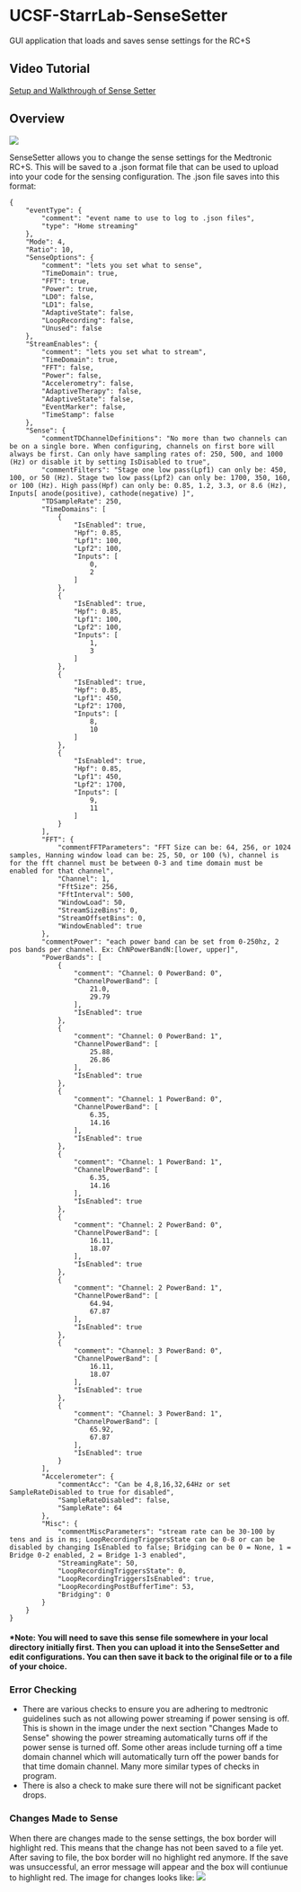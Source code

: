 # UCSF-StarrLab-SenseSetter
GUI application that loads and saves sense settings for the RC+S

## Video Tutorial
[Setup and Walkthrough of Sense Setter](https://ucsf.box.com/s/nrxgdms322br15eg08hqsp2blk2grc5y)

## Overview

![](Images/senseSetter.PNG)

SenseSetter allows you to change the sense settings for the Medtronic RC+S. This will be saved to a .json format file that can be used to upload into your code for the sensing configuration. The .json file saves into this format: 
```
{
	"eventType": {
		"comment": "event name to use to log to .json files",
		"type": "Home streaming"
	},
	"Mode": 4,
	"Ratio": 10,
	"SenseOptions": {
		"comment": "lets you set what to sense",
		"TimeDomain": true,
		"FFT": true,
		"Power": true,
		"LD0": false,
		"LD1": false,
		"AdaptiveState": false,
		"LoopRecording": false,
		"Unused": false
	},
	"StreamEnables": {
		"comment": "lets you set what to stream",
		"TimeDomain": true,
		"FFT": false,
		"Power": false,
		"Accelerometry": false,
		"AdaptiveTherapy": false,
		"AdaptiveState": false,
		"EventMarker": false,
		"TimeStamp": false
	},
	"Sense": {
		"commentTDChannelDefinitions": "No more than two channels can be on a single bore. When configuring, channels on first bore will always be first. Can only have sampling rates of: 250, 500, and 1000 (Hz) or disable it by setting IsDisabled to true",
		"commentFilters": "Stage one low pass(Lpf1) can only be: 450, 100, or 50 (Hz). Stage two low pass(Lpf2) can only be: 1700, 350, 160, or 100 (Hz). High pass(Hpf) can only be: 0.85, 1.2, 3.3, or 8.6 (Hz), Inputs[ anode(positive), cathode(negative) ]",
		"TDSampleRate": 250,
		"TimeDomains": [
			{
				"IsEnabled": true,
				"Hpf": 0.85,
				"Lpf1": 100,
				"Lpf2": 100,
				"Inputs": [
					0,
					2
				]
			},
			{
				"IsEnabled": true,
				"Hpf": 0.85,
				"Lpf1": 100,
				"Lpf2": 100,
				"Inputs": [
					1,
					3
				]
			},
			{
				"IsEnabled": true,
				"Hpf": 0.85,
				"Lpf1": 450,
				"Lpf2": 1700,
				"Inputs": [
					8,
					10
				]
			},
			{
				"IsEnabled": true,
				"Hpf": 0.85,
				"Lpf1": 450,
				"Lpf2": 1700,
				"Inputs": [
					9,
					11
				]
			}
		],
		"FFT": {
			"commentFFTParameters": "FFT Size can be: 64, 256, or 1024 samples, Hanning window load can be: 25, 50, or 100 (%), channel is for the fft channel must be between 0-3 and time domain must be enabled for that channel",
			"Channel": 1,
			"FftSize": 256,
			"FftInterval": 500,
			"WindowLoad": 50,
			"StreamSizeBins": 0,
			"StreamOffsetBins": 0,
			"WindowEnabled": true
		},
		"commentPower": "each power band can be set from 0-250hz, 2 pos bands per channel. Ex: ChNPowerBandN:[lower, upper]",
		"PowerBands": [
			{
				"comment": "Channel: 0 PowerBand: 0",
				"ChannelPowerBand": [
					21.0,
					29.79
				],
				"IsEnabled": true
			},
			{
				"comment": "Channel: 0 PowerBand: 1",
				"ChannelPowerBand": [
					25.88,
					26.86
				],
				"IsEnabled": true
			},
			{
				"comment": "Channel: 1 PowerBand: 0",
				"ChannelPowerBand": [
					6.35,
					14.16
				],
				"IsEnabled": true
			},
			{
				"comment": "Channel: 1 PowerBand: 1",
				"ChannelPowerBand": [
					6.35,
					14.16
				],
				"IsEnabled": true
			},
			{
				"comment": "Channel: 2 PowerBand: 0",
				"ChannelPowerBand": [
					16.11,
					18.07
				],
				"IsEnabled": true
			},
			{
				"comment": "Channel: 2 PowerBand: 1",
				"ChannelPowerBand": [
					64.94,
					67.87
				],
				"IsEnabled": true
			},
			{
				"comment": "Channel: 3 PowerBand: 0",
				"ChannelPowerBand": [
					16.11,
					18.07
				],
				"IsEnabled": true
			},
			{
				"comment": "Channel: 3 PowerBand: 1",
				"ChannelPowerBand": [
					65.92,
					67.87
				],
				"IsEnabled": true
			}
		],
		"Accelerometer": {
			"commentAcc": "Can be 4,8,16,32,64Hz or set SampleRateDisabled to true for disabled",
			"SampleRateDisabled": false,
			"SampleRate": 64
		},
		"Misc": {
			"commentMiscParameters": "stream rate can be 30-100 by tens and is in ms; LoopRecordingTriggersState can be 0-8 or can be disabled by changing IsEnabled to false; Bridging can be 0 = None, 1 = Bridge 0-2 enabled, 2 = Bridge 1-3 enabled",
			"StreamingRate": 50,
			"LoopRecordingTriggersState": 0,
			"LoopRecordingTriggersIsEnabled": true,
			"LoopRecordingPostBufferTime": 53,
			"Bridging": 0
		}
	}
}
```
#### *Note: You will need to save this sense file somewhere in your local directory initially first. Then you can upload it into the SenseSetter and edit configurations. You can then save it back to the original file or to a file of your choice.

### Error Checking
- There are various checks to ensure you are adhering to medtronic guidelines such as not allowing power streaming if power sensing is off. This is shown in the image under the next section "Changes Made to Sense" showing the power streaming automatically turns off if the power sense is turned off. Some other areas include turning off a time domain channel which will automatically turn off the power bands for that time domain channel. Many more similar types of checks in program.
- There is also a check to make sure there will not be significant packet drops.

### Changes Made to Sense
When there are changes made to the sense settings, the box border will highlight red. This means that the change has not been saved to  a file yet. After saving to file, the box border will no highlight red anymore. If the save was unsuccessful, an error message will appear and the box will contiunue to highlight red. The image for changes looks like:
![](Images/senseSetterWchanges.PNG)
